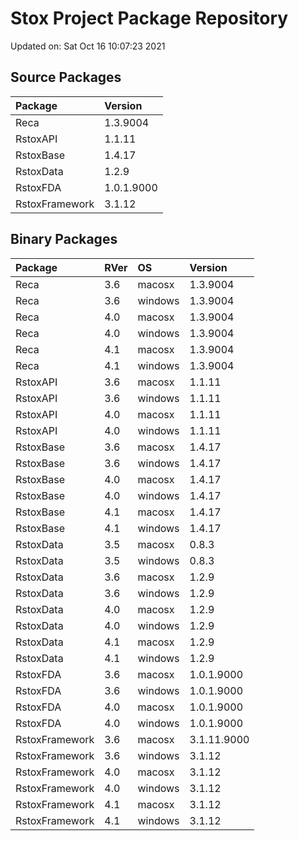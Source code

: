 # Stox Project Package Repository


Updated on: Sat Oct 16 10:07:23 2021
## Source Packages

|Package        |Version    |
|:--------------|:----------|
|Reca           |1.3.9004   |
|RstoxAPI       |1.1.11     |
|RstoxBase      |1.4.17     |
|RstoxData      |1.2.9      |
|RstoxFDA       |1.0.1.9000 |
|RstoxFramework |3.1.12     |

## Binary Packages

|Package        |RVer |OS      |Version     |
|:--------------|:----|:-------|:-----------|
|Reca           |3.6  |macosx  |1.3.9004    |
|Reca           |3.6  |windows |1.3.9004    |
|Reca           |4.0  |macosx  |1.3.9004    |
|Reca           |4.0  |windows |1.3.9004    |
|Reca           |4.1  |macosx  |1.3.9004    |
|Reca           |4.1  |windows |1.3.9004    |
|RstoxAPI       |3.6  |macosx  |1.1.11      |
|RstoxAPI       |3.6  |windows |1.1.11      |
|RstoxAPI       |4.0  |macosx  |1.1.11      |
|RstoxAPI       |4.0  |windows |1.1.11      |
|RstoxBase      |3.6  |macosx  |1.4.17      |
|RstoxBase      |3.6  |windows |1.4.17      |
|RstoxBase      |4.0  |macosx  |1.4.17      |
|RstoxBase      |4.0  |windows |1.4.17      |
|RstoxBase      |4.1  |macosx  |1.4.17      |
|RstoxBase      |4.1  |windows |1.4.17      |
|RstoxData      |3.5  |macosx  |0.8.3       |
|RstoxData      |3.5  |windows |0.8.3       |
|RstoxData      |3.6  |macosx  |1.2.9       |
|RstoxData      |3.6  |windows |1.2.9       |
|RstoxData      |4.0  |macosx  |1.2.9       |
|RstoxData      |4.0  |windows |1.2.9       |
|RstoxData      |4.1  |macosx  |1.2.9       |
|RstoxData      |4.1  |windows |1.2.9       |
|RstoxFDA       |3.6  |macosx  |1.0.1.9000  |
|RstoxFDA       |3.6  |windows |1.0.1.9000  |
|RstoxFDA       |4.0  |macosx  |1.0.1.9000  |
|RstoxFDA       |4.0  |windows |1.0.1.9000  |
|RstoxFramework |3.6  |macosx  |3.1.11.9000 |
|RstoxFramework |3.6  |windows |3.1.12      |
|RstoxFramework |4.0  |macosx  |3.1.12      |
|RstoxFramework |4.0  |windows |3.1.12      |
|RstoxFramework |4.1  |macosx  |3.1.12      |
|RstoxFramework |4.1  |windows |3.1.12      |
